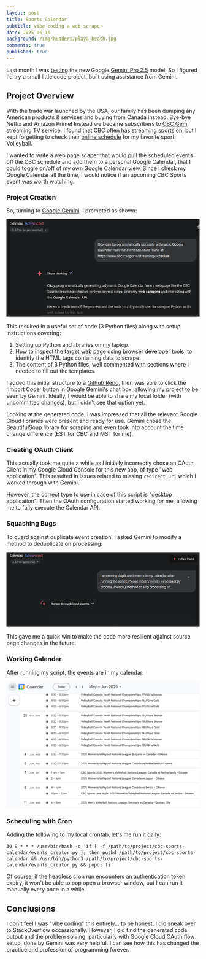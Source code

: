 ```yaml
---
layout: post
title: Sports Calendar
subtitle: vibe coding a web scraper
date: 2025-05-16
background: /img/headers/playa_beach.jpg
comments: true
published: true
---
```


Last month I was [testing](/2025/04/27/google-gemini-2_5) the new Google [Gemini Pro 2.5](https://blog.google/technology/google-deepmind/gemini-model-thinking-updates-march-2025/) model.  So I figured I'd try a small little code project, built using assistance from Gemini.

## Project Overview

With the trade war launched by the USA, our family has been dumping any American products &amp; services and buying from Canada instead.  Bye-bye Netfix and Amazon Prime! Instead we became subscribers to [CBC Gem](https://gem.cbc.ca/) streaming TV service.  I found that CBC often has streaming sports on, but I kept forgetting to check their [online schedule](https://www.cbc.ca/sports/streaming-schedule?sport=Volleyball) for my favorite sport: Volleyball.

I wanted to write a web page scaper that would pull the scheduled events off the CBC schedule and add them to a personal Google Calendar, that I could toggle on/off of my own Google Calendar view.  Since I check my Google Calendar all the time, I would notice if an upcoming CBC Sports event was worth watching.

### Project Creation

So, turning to [Google Gemini](https://gemini.google.com/app), I prompted as shown:

<img src="/img/posts/google-gemini25-pro-calendar.png" class="img-fluid" /> 

This resulted in a useful set of code (3 Python files) along with setup instructions covering:
1. Setting up Python and libraries on my laptop.
1. How to inspect the target web page using browser developer tools, to identify the HTML tags containing data to scrape.
1. The content of 3 Python files, well commented with sections where I needed to fill out the templates.

I added this initial structure to a [Github Repo](https://github.com/guydavis/cbc-sports-calendar), then was able to click the 'Import Code' button in Google Gemini's chat box, allowing my project to be seen by Gemini.  Ideally, I would be able to share my local folder (with uncommitted changes), but I didn't see that option yet.

Looking at the generated code, I was impressed that all the relevant Google Cloud libraries were present and ready for use.  Gemini chose the BeautifulSoup library for scraping and even took into account the time change difference (EST for CBC and MST for me).

### Creating OAuth Client

This actually took me quite a while as I initially incorrectly chose an OAuth Client in my Google Cloud Console for this new app, of type "web application".  This resulted in issues related to missing `redirect_uri` which I worked through with Gemini.  

However, the correct type to use in case of this script is "desktop application".  Then the OAuth configuration started working for me, allowing me to fully execute the Calendar API.

### Squashing Bugs

To guard against duplicate event creation, I asked Gemini to modify a method to deduplicate on processing:

<img src="/img/posts/sports-event-calendar-duplicates.png" class="img-fluid" /> 

This gave me a quick win to make the code more resilient against source page changes in the future.

### Working Calendar

After running my script, the events are in my calendar:

<img src="/img/posts/sports-event-calendar-events.png" class="img-fluid" /> 

### Scheduling with Cron

Adding the following to my local crontab, let's me run it daily:
```
30 9 * * * /usr/bin/bash -c 'if [ -f /path/to/project/cbc-sports-calendar/events_creator.py ]; then pushd /path/to/project/cbc-sports-calendar && /usr/bin/python3 /path/to/project/cbc-sports-calendar/events_creator.py && popd; fi'
```
Of course, if the headless cron run encounters an authentication token expiry, it won't be able to pop open a browser window, but I can run it manually every once in a while.

## Conclusions

I don't feel I was "vibe coding" this entirely... to be honest, I did sneak over to StackOverflow occassionally.  However, I did find the generated code output and the problem solving, particularly with Google Cloud OAuth flow setup, done by Gemini was very helpful.  I can see how this has changed the practice and profession of programming forever. 
